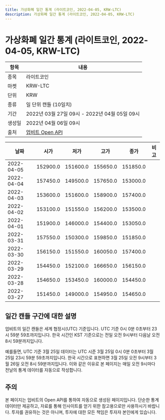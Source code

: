 ```yaml
---
title: 가상화폐 일간 통계 (라이트코인, 2022-04-05, KRW-LTC)
description: 가상화폐 일간 통계 (라이트코인, 2022-04-05, KRW-LTC)
---
```



가상화폐 일간 통계 (라이트코인, 2022-04-05, KRW-LTC)
===

|항목|내용|
|--|--|
|종목|라이트코인|
|마켓|KRW-LTC|
|단위|KRW|
|종류|일 단위 캔들 (10일치)|
|기간|2022년 03월 27일 09시 - 2022년 04월 05일 09시|
|생성일|2022년 04월 06일 09시|
|출처|[업비트 Open API](https://docs.upbit.com)|


|날짜|시가|저가|고가|종가|비고|
|--|--|--|--|--|--|
|2022-04-05|152900.0|151600.0|155650.0|151850.0|    |
|2022-04-04|157450.0|149500.0|157650.0|153000.0|    |
|2022-04-03|153600.0|151600.0|158900.0|157400.0|    |
|2022-04-02|153100.0|151550.0|156200.0|153500.0|    |
|2022-04-01|151900.0|146000.0|154400.0|153050.0|    |
|2022-03-31|157550.0|150300.0|159850.0|151850.0|    |
|2022-03-30|156150.0|151550.0|160050.0|157400.0|    |
|2022-03-29|154450.0|152100.0|166650.0|156150.0|    |
|2022-03-28|154650.0|153450.0|160000.0|154450.0|    |
|2022-03-27|151450.0|149000.0|154950.0|154650.0|    |


일간 캔들 구간에 대한 설명
---


업비트의 일간 캔들은 세계 협정시(UTC) 기준입니다. 
UTC 기준 0시 0분 0초부터 23시 59분 59초까지입니다. 
한국 시간인 KST 기준으로는 전일 오전 9시부터 다음날 오전 8시 59분까지입니다. 


예를들면, UTC 기준 3월 25일 데이터는 UTC 시준 3월 25일 0시 0분 0초부터 3월 25일 23시 59분 59초까지입니다. 
한국 시간으로 표현하면 3월 25일 오전 9시부터 3월 26일 오전 8시 59분까지입니다. 
이와 같은 이유로 본 페이지는 매일 오전 9시마다 전날의 통계 데이터를 자동으로 작성합니다. 


주의
---


본 페이지는 업비트의 Open API를 통하여 자동으로 생성된 페이지입니다. 
단순한 통계 데이터만 제공하고, 자료를 통해 인사이트를 얻기 위한 참고용으로만 사용하시기 바랍니다. 
투자를 권유하는 것은 아니며, 투자에 대한 모든 책임은 투자자 본인에게 있습니다. 
